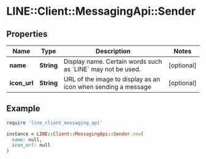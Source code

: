 # LINE::Client::MessagingApi::Sender

## Properties

| Name | Type | Description | Notes |
| ---- | ---- | ----------- | ----- |
| **name** | **String** | Display name. Certain words such as &#x60;LINE&#x60; may not be used. | [optional] |
| **icon_url** | **String** | URL of the image to display as an icon when sending a message | [optional] |

## Example

```ruby
require 'line_client_messaging_api'

instance = LINE::Client::MessagingApi::Sender.new(
  name: null,
  icon_url: null
)
```

